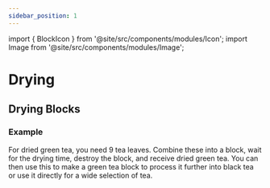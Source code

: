 ```yaml
---
sidebar_position: 1
---
```

import { BlockIcon } from '@site/src/components/modules/Icon';
import Image from '@site/src/components/modules/Image';

# Drying
## Drying Blocks
<BlockIcon modId="herbalbrews" imageId="tea_block.png" description="To obtain dried green, black, or oolong tea, you must process various ingredients into a block and dry it in the light. The drying process takes about one minute." pixelated=false />

### Example
For dried green tea, you need 9 tea leaves. Combine these into a block, wait for the drying time, destroy the block, and receive dried green tea. You can then use this to make a green tea block to process it further into black tea or use it directly for a wide selection of tea.

<Image modId="herbalbrews" imageId="tea.png" align="center" />
